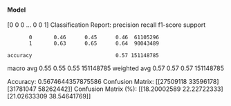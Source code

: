 #### Model
[0 0 0 ... 0 0 1]
Classification Report:
              precision    recall  f1-score   support

           0       0.46      0.45      0.46  61105296
           1       0.63      0.65      0.64  90043489

    accuracy                           0.57 151148785
   macro avg       0.55      0.55      0.55 151148785
weighted avg       0.57      0.57      0.57 151148785

Accuracy: 0.5674644357875586
Confusion Matrix:
[[27509118 33596178]
 [31781047 58262442]]
Confusion Matrix (%):
[[18.20002589 22.22722333]
 [21.02633309 38.54641769]]
